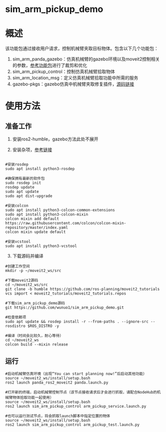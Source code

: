 # sim_arm_pickup_demo

# 概述

该功能包通过接收用户请求，控制机械臂夹取目标物体。包含以下几个功能包：

1. sim_arm_panda_gazebo：仿真机械臂的gazebo环境以及moveit2控制相关的参数，[参考功能包](https://github.com/IFRA-Cranfield/ros2_RobotSimulation/tree/humble)进行了裁剪和优化
2. sim_arm_pickup_control：控制仿真机械臂拾取物体
3. sim_arm_location_msg：定义仿真机械臂拾取功能中所需的服务
4. gazebo-pkgs：gazebo仿真中机械臂夹取修复插件，[源码链接](https://github.com/JenniferBuehler/gazebo-pkgs/tree/humble)

# 使用方法

## 准备工作

1. 安装ros2-humble，gazebo方法此处不展开

2. 安装杂项，[参考链接](https://moveit.picknik.ai/humble/doc/tutorials/getting_started/getting_started.html)

```shell

#安装rosdep
sudo apt install python3-rosdep

#确保拥有最新的软件包
sudo rosdep init
rosdep update
sudo apt update
sudo apt dist-upgrade

#安装colcon
sudo apt install python3-colcon-common-extensions
sudo apt install python3-colcon-mixin
colcon mixin add default https://raw.githubusercontent.com/colcon/colcon-mixin-repository/master/index.yaml
colcon mixin update default

#安装vcstool
sudo apt install python3-vcstool
```

3. 下载源码并编译

```shell
#创建工作空间
mkdir -p ~/moveit2_ws/src

#下载moveit2源码
cd ~/moveit2_ws/src
git clone -b humble https://github.com/ros-planning/moveit2_tutorials
vcs import < moveit2_tutorials/moveit2_tutorials.repos

#下载sim_arm_pickup_demo源码
git https://github.com/wunuo1/sim_arm_pickup_demo.git

#检查依赖项
sudo apt update && rosdep install -r --from-paths . --ignore-src --rosdistro $ROS_DISTRO -y

#编译（时间会比较久，耐心等待）
cd ~/moveit2_ws
colcon build --mixin release
```

## 运行

```shell
#启动机械臂仿真环境（出现“You can start planning now!”后启动其他功能）
source ~/moveit2_ws/install/setup.bash
ros2 launch panda_ros2_moveit2 panda.launch.py

#打开新的终端，启动机械臂控制节点（该节点接收请求后才会进行抓取，请配合NodeHub的机械臂物体拾取功能一起使用）
source ~/moveit2_ws/install/setup.bash
ros2 launch sim_arm_pickup_control arm_pickup_service.launch.py

#也可以运行测试节点，将会抓取launch脚本中指定位置的物体
source ~/moveit2_ws/install/setup.bash
ros2 launch sim_arm_pickup_control arm_pickup_test.launch.py
```
